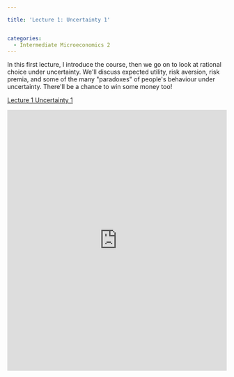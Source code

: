 ```yaml
---

title: 'Lecture 1: Uncertainty 1'


categories:
  - Intermediate Microeconomics 2
---
```

In this first lecture, I introduce the course, then we go on to look at rational choice under uncertainty. We'll discuss expected utility, risk aversion, risk premia, and some of the many "paradoxes" of people's behaviour under uncertainty. There'll be a chance to win some money too!  

<p >   <a title="View Lecture 1 Uncertainty 1 on Scribd" href="https://www.scribd.com/doc/124480407/Lecture-1-Uncertainty-1" >Lecture 1 Uncertainty 1</a></p><iframe src="https://www.scribd.com/embeds/124480407/content?start_page=1&view_mode=scroll&access_key=key-d4goxyrimnatbnm6b7r" data-auto-height="false" data-aspect-ratio="1.33333333333333" scrolling="no" width="100%" height="600" frameborder="0"></iframe>